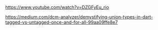 https://www.youtube.com/watch?v=DZGFyEu_rio

https://medium.com/dcm-analyzer/demystifying-union-types-in-dart-tagged-vs-untagged-once-and-for-all-99aa09ffe8e7